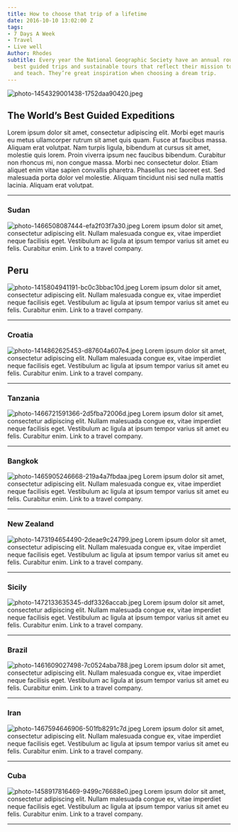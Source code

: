 ```yaml
---
title: How to choose that trip of a lifetime
date: 2016-10-10 13:02:00 Z
tags:
- 7 Days A Week
- Travel
- Live well
Author: Rhodes
subtitle: Every year the National Geographic Society have an annual roundup of the
  best guided trips and sustainable tours that reflect their mission to inspire, illuminate,
  and teach. They’re great inspiration when choosing a dream trip.
---
```


![photo-1454329001438-1752daa90420.jpeg](/uploads/photo-1454329001438-1752daa90420.jpeg)

## The World’s Best Guided Expeditions

Lorem ipsum dolor sit amet, consectetur adipiscing elit. Morbi eget mauris eu metus ullamcorper rutrum sit amet quis quam. Fusce at faucibus massa. Aliquam erat volutpat. Nam turpis ligula, bibendum at cursus sit amet, molestie quis lorem. Proin viverra ipsum nec faucibus bibendum. Curabitur non rhoncus mi, non congue massa. Morbi nec consectetur dolor. Etiam aliquet enim vitae sapien convallis pharetra. Phasellus nec laoreet est. Sed malesuada porta dolor vel molestie. Aliquam tincidunt nisi sed nulla mattis lacinia. Aliquam erat volutpat.

---

### Sudan
![photo-1466508087444-efa2f03f7a30.jpeg](/uploads/photo-1466508087444-efa2f03f7a30.jpeg)
Lorem ipsum dolor sit amet, consectetur adipiscing elit. Nullam malesuada congue ex, vitae imperdiet neque facilisis eget. Vestibulum ac ligula at ipsum tempor varius sit amet eu felis. Curabitur enim. Link to a travel company.

## Peru
![photo-1415804941191-bc0c3bbac10d.jpeg](/uploads/photo-1415804941191-bc0c3bbac10d.jpeg)
Lorem ipsum dolor sit amet, consectetur adipiscing elit. Nullam malesuada congue ex, vitae imperdiet neque facilisis eget. Vestibulum ac ligula at ipsum tempor varius sit amet eu felis. Curabitur enim. Link to a travel company.

---

### Croatia
![photo-1414862625453-d87604a607e4.jpeg](/uploads/photo-1414862625453-d87604a607e4.jpeg)
Lorem ipsum dolor sit amet, consectetur adipiscing elit. Nullam malesuada congue ex, vitae imperdiet neque facilisis eget. Vestibulum ac ligula at ipsum tempor varius sit amet eu felis. Curabitur enim. Link to a travel company.

---

### Tanzania
![photo-1466721591366-2d5fba72006d.jpeg](/uploads/photo-1466721591366-2d5fba72006d.jpeg)
Lorem ipsum dolor sit amet, consectetur adipiscing elit. Nullam malesuada congue ex, vitae imperdiet neque facilisis eget. Vestibulum ac ligula at ipsum tempor varius sit amet eu felis. Curabitur enim. Link to a travel company.

---

### Bangkok
![photo-1465905246668-219a4a7fbdaa.jpeg](/uploads/photo-1465905246668-219a4a7fbdaa.jpeg)
Lorem ipsum dolor sit amet, consectetur adipiscing elit. Nullam malesuada congue ex, vitae imperdiet neque facilisis eget. Vestibulum ac ligula at ipsum tempor varius sit amet eu felis. Curabitur enim. Link to a travel company.

---

### New Zealand
![photo-1473194654490-2deae9c24799.jpeg](/uploads/photo-1473194654490-2deae9c24799.jpeg)
Lorem ipsum dolor sit amet, consectetur adipiscing elit. Nullam malesuada congue ex, vitae imperdiet neque facilisis eget. Vestibulum ac ligula at ipsum tempor varius sit amet eu felis. Curabitur enim. Link to a travel company.

---

### Sicily
![photo-1472133635345-ddf3326accab.jpeg](/uploads/photo-1472133635345-ddf3326accab.jpeg)
Lorem ipsum dolor sit amet, consectetur adipiscing elit. Nullam malesuada congue ex, vitae imperdiet neque facilisis eget. Vestibulum ac ligula at ipsum tempor varius sit amet eu felis. Curabitur enim. Link to a travel company.

---

### Brazil
![photo-1461609027498-7c0524aba788.jpeg](/uploads/photo-1461609027498-7c0524aba788.jpeg)
Lorem ipsum dolor sit amet, consectetur adipiscing elit. Nullam malesuada congue ex, vitae imperdiet neque facilisis eget. Vestibulum ac ligula at ipsum tempor varius sit amet eu felis. Curabitur enim. Link to a travel company.

---

### Iran
![photo-1467594646906-501fb8291c7d.jpeg](/uploads/photo-1467594646906-501fb8291c7d.jpeg)
Lorem ipsum dolor sit amet, consectetur adipiscing elit. Nullam malesuada congue ex, vitae imperdiet neque facilisis eget. Vestibulum ac ligula at ipsum tempor varius sit amet eu felis. Curabitur enim. Link to a travel company.

---

### Cuba
![photo-1458917816469-9499c76688e0.jpeg](/uploads/photo-1458917816469-9499c76688e0.jpeg)
Lorem ipsum dolor sit amet, consectetur adipiscing elit. Nullam malesuada congue ex, vitae imperdiet neque facilisis eget. Vestibulum ac ligula at ipsum tempor varius sit amet eu felis. Curabitur enim. Link to a travel company.

---